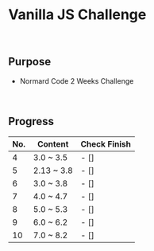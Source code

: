 # Vanilla JS Challenge

</br>

## Purpose
- Normard Code 2 Weeks Challenge

</br>

## Progress

| No. | Content | Check Finish |
|---|---|---|
| 4 | 3.0 ~ 3.5 | - [] |
| 5 | 2.13 ~ 3.8 | - [] |
| 6 | 3.0 ~ 3.8 | - [] |
| 7 | 4.0 ~ 4.7 | - [] |
| 8 | 5.0 ~ 5.3 | - [] |
| 9 | 6.0 ~ 6.2 | - [] |
| 10 | 7.0 ~ 8.2 | - [] |

</br>
